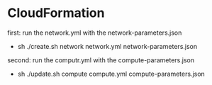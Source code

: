 # CloudFormation

first: run the network.yml with the network-parameters.json
     
   -  sh ./create.sh network  network.yml network-parameters.json 
    

second: run the computr.yml with the compute-parameters.json

   -  sh ./update.sh compute  compute.yml compute-parameters.json 
